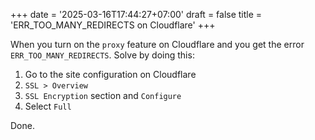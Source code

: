 +++
date = '2025-03-16T17:44:27+07:00'
draft = false
title = 'ERR_TOO_MANY_REDIRECTS on Cloudflare'
+++

When you turn on the `proxy` feature on Cloudflare and you get the error `ERR_TOO_MANY_REDIRECTS`. Solve by doing this:

1. Go to the site configuration on Cloudflare
2. `SSL > Overview`
3. `SSL Encryption` section and `Configure`
4. Select `Full`

Done.
